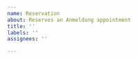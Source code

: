 ```yaml
---
name: Reservation
about: Reserves an Anmeldung appointment
title: ''
labels: ''
assignees: ''

---
```



